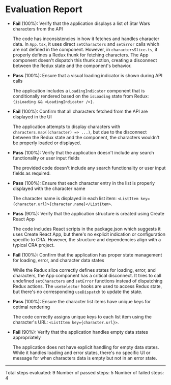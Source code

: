 # Evaluation Report

- **Fail** (100%): Verify that the application displays a list of Star Wars characters from the API

    The code has inconsistencies in how it fetches and handles character data. In `App.tsx`, it uses direct `setCharacters` and `setError` calls which are not defined in the component. However, in `charactersSlice.ts`, it properly defines a Redux thunk for fetching characters. The App component doesn't dispatch this thunk action, creating a disconnect between the Redux state and the component's behavior.

- **Pass** (100%): Ensure that a visual loading indicator is shown during API calls

    The application includes a `LoadingIndicator` component that is conditionally rendered based on the `isLoading` state from Redux: `{isLoading && <LoadingIndicator />}`.

- **Fail** (100%): Confirm that all characters fetched from the API are displayed in the UI

    The application attempts to display characters with `characters.map((character) => ...)`, but due to the disconnect between the Redux state and the component, the characters wouldn't be properly loaded or displayed.

- **Pass** (100%): Verify that the application doesn't include any search functionality or user input fields

    The provided code doesn't include any search functionality or user input fields as required.

- **Pass** (100%): Ensure that each character entry in the list is properly displayed with the character name

    The character name is displayed in each list item: `<ListItem key={character.url}>{character.name}</ListItem>`.

- **Pass** (90%): Verify that the application structure is created using Create React App

    The code includes React scripts in the package.json which suggests it uses Create React App, but there's no explicit indication or configuration specific to CRA. However, the structure and dependencies align with a typical CRA project.

- **Fail** (100%): Confirm that the application has proper state management for loading, error, and character data states

    While the Redux slice correctly defines states for loading, error, and characters, the App component has a critical disconnect. It tries to call undefined `setCharacters` and `setError` functions instead of dispatching Redux actions. The `useSelector` hooks are used to access Redux state, but there's no corresponding `useDispatch` to update the state.

- **Pass** (100%): Ensure the character list items have unique keys for optimal rendering

    The code correctly assigns unique keys to each list item using the character's URL: `<ListItem key={character.url}>`.

- **Fail** (90%): Verify that the application handles empty data states appropriately

    The application does not have explicit handling for empty data states. While it handles loading and error states, there's no specific UI or message for when characters data is empty but not in an error state.

---

Total steps evaluated: 9
Number of passed steps: 5
Number of failed steps: 4